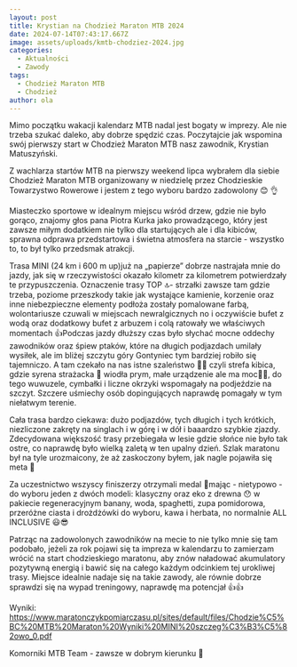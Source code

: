 ```yaml
---
layout: post
title: Krystian na Chodzież Maraton MTB 2024
date: 2024-07-14T07:43:17.667Z
image: assets/uploads/kmtb-chodziez-2024.jpg
categories:
  - Aktualności
  - Zawody
tags:
  - Chodzież Maraton MTB
  - Chodzież
author: ola
---
```

Mimo początku wakacji kalendarz MTB nadal jest bogaty w imprezy. Ale nie trzeba szukać daleko, aby dobrze spędzić czas. Poczytajcie jak wspomina swój pierwszy start w Chodzież Maraton MTB nasz zawodnik, Krystian Matuszyński.
<!--more-->

Z wachlarza startów MTB na pierwszy weekend lipca wybrałem dla siebie Chodzież Maraton MTB organizowany w niedzielę przez Chodzieskie Towarzystwo Rowerowe i jestem z tego wyboru bardzo zadowolony 😊 👌 

Miasteczko sportowe w idealnym miejscu wśród drzew, gdzie nie było gorąco, znajomy głos pana Piotra Kurka jako prowadzącego, który jest zawsze miłym dodatkiem nie tylko dla startujących ale i dla kibiców, sprawna odprawa przedstartowa i świetna atmosfera na starcie - wszystko to, to był tylko przedsmak atrakcji.

Trasa MINI (24 km i 600 m up)już na „papierze” dobrze nastrajała mnie do jazdy, jak się w rzeczywistości okazało kilometr za kilometrem potwierdzały te przypuszczenia. Oznaczenie trasy TOP 🔝- strzałki zawsze tam gdzie trzeba, poziome przeszkody takie jak wystające kamienie, korzenie oraz inne niebezpieczne elementy podłoża zostały pomalowane farbą, wolontariusze czuwali w miejscach newralgicznych no i oczywiście bufet z wodą oraz dodatkowy bufet z arbuzem i colą ratowały we właściwych momentach 👍Podczas jazdy dłuższy czas było słychać mocne oddechy zawodników oraz śpiew ptaków, które na długich podjazdach umilały wysiłek, ale im bliżej szczytu góry Gontyniec tym bardziej robiło się tajemniczo. A tam czekało na nas istne szaleństwo 🤩🎉 czyli strefa kibica, gdzie syrena strażacka 🚒 wiodła prym, małe urządzenie ale ma moc💪🔥, do tego wuwuzele, cymbałki i liczne okrzyki wspomagały na podjeździe na szczyt. Szczere uśmiechy osób dopingujących naprawdę pomagały w tym niełatwym terenie. 

Cała trasa bardzo ciekawa: dużo podjazdów, tych długich i tych krótkich, niezliczone zakręty na singlach i w górę i w dół i baaardzo szybkie zjazdy. Zdecydowana większość trasy przebiegała w lesie gdzie słońce nie było tak ostre, co naprawdę było wielką zaletą w ten upalny dzień. Szlak maratonu był na tyle urozmaicony, że aż zaskoczony byłem, jak nagle pojawiła się meta 🏁 

Za uczestnictwo wszyscy finiszerzy otrzymali medal 🏅mając - nietypowo - do wyboru jeden z dwóch modeli: klasyczny oraz eko z drewna 😯 w pakiecie regeneracyjnym banany, woda, spaghetti, zupa pomidorowa, przeróżne ciasta i drożdżówki do wyboru, kawa i herbata, no normalnie ALL INCLUSIVE 😃😎

Patrząc na zadowolonych zawodników na mecie to nie tylko mnie się tam podobało, jeżeli za rok pojawi się ta impreza w kalendarzu to zamierzam wrócić na start chodzieskiego maratonu, aby znów naładować akumulatory pozytywną energią i bawić się na całego każdym odcinkiem tej urokliwej trasy. Miejsce idealnie nadaje się na takie zawody, ale równie dobrze sprawdzi się na wypad treningowy, naprawdę ma potencjał 👍👍

Wyniki: <https://www.maratonczykpomiarczasu.pl/sites/default/files/Chodzie%C5%BC%20MTB%20Maraton%20Wyniki%20MINI%20szczeg%C3%B3%C5%82owo_0.pdf>

Komorniki MTB Team - zawsze w dobrym kierunku 🙂